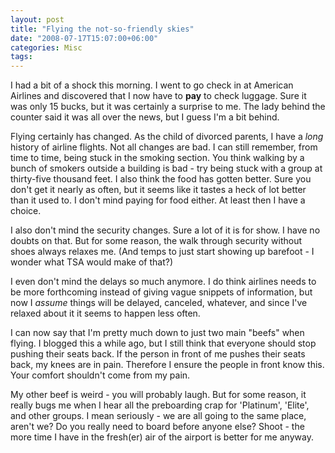 ```yaml
---
layout: post
title: "Flying the not-so-friendly skies"
date: "2008-07-17T15:07:00+06:00"
categories: Misc 
tags: 
---
```


I had a bit of a shock this morning. I went to go check in at American Airlines and discovered that I now have to <b>pay</b> to check luggage. Sure it was only 15 bucks, but it was certainly a surprise to me. The lady behind the counter said it was all over the news, but I guess I'm a bit behind.
<!--more-->
Flying certainly has changed. As the child of divorced parents, I have a <i>long</i> history of airline flights. Not all changes are bad. I can still remember, from time to time, being stuck in the smoking section. You think walking by a bunch of smokers outside a building is bad - try being stuck with a group at thirty-five thousand feet. I also think the food has gotten better. Sure you don't get it nearly as often, but it seems like it tastes a heck of lot better than it used to. I don't mind paying for food either. At least then I have a choice.

I also don't mind the security changes. Sure a lot of it is for show. I have no doubts on that. But for some reason, the walk through security without shoes always relaxes me. (And temps to just start showing up barefoot - I wonder what TSA would make of that?)

I even don't mind the delays so much anymore. I do think airlines needs to be more forthcoming instead of giving vague snippets of information, but now I <i>assume</i> things will be delayed, canceled, whatever, and since I've relaxed about it it seems to happen less often.

I can now say that I'm pretty much down to just two main "beefs" when flying. I blogged this a while ago, but I still think that everyone should stop pushing their seats back. If the person in front of me pushes their seats back, my knees are in pain. Therefore I ensure the people in front know this. Your comfort shouldn't come from my pain. 

My other beef is weird - you will probably laugh. But for some reason, it really bugs me when I hear all the preboarding crap for 'Platinum', 'Elite', and other groups. I mean seriously - we are all going to the same place, aren't we? Do you really need to board before anyone else? Shoot - the more time I have in the fresh(er) air of the airport is better for me anyway.